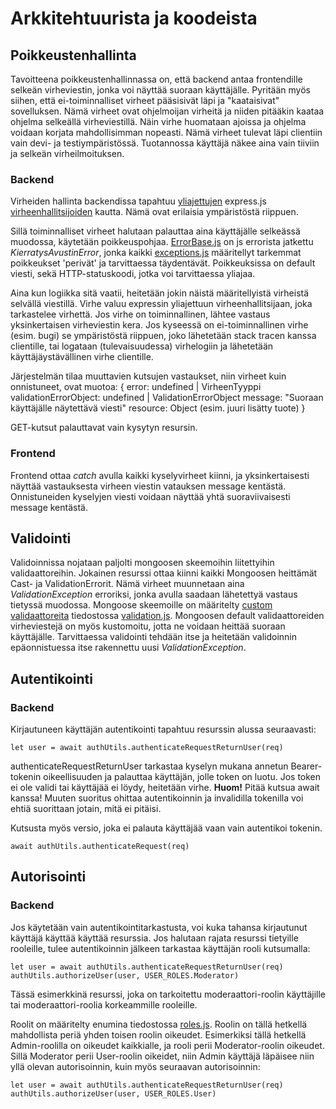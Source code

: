 # Arkkitehtuurista ja koodeista

## Poikkeustenhallinta

Tavoitteena poikkeustenhallinnassa on, että backend antaa frontendille selkeän virheviestin, jonka voi näyttää suoraan käyttäjälle.
Pyritään myös siihen, että ei-toiminnalliset virheet pääsisivät läpi ja "kaataisivat" sovelluksen. Nämä virheet ovat ohjelmoijan virheitä ja niiden pitääkin kaataa ohjelma selkeällä virheviestillä. Näin virhe huomataan ajoissa ja ohjelma voidaan korjata mahdollisimman nopeasti. Nämä virheet tulevat läpi clientiin vain devi- ja testiympäristössä. Tuotannossa käyttäjä näkee aina vain tiiviin ja selkeän virheilmoituksen.

### Backend 

Virheiden hallinta backendissa tapahtuu [yliajettujen](https://expressjs.com/en/guide/error-handling.html) express.js [virheenhallitsijoiden](https://github.com/ohtuprojekti-Kierratysavustin/Kierratysavustin/blob/main/server/error/errorHandler.js) kautta. Nämä ovat erilaisia ympäristöstä riippuen.

Sillä toiminnalliset virheet halutaan palauttaa aina käyttäjälle selkeässä muodossa, käytetään poikkeuspohjaa. [ErrorBase.js](https://github.com/ohtuprojekti-Kierratysavustin/Kierratysavustin/blob/main/server/error/errorBase.js) on js errorista jatkettu *KierratysAvustinError*, jonka kaikki [exceptions.js](https://github.com/ohtuprojekti-Kierratysavustin/Kierratysavustin/blob/main/server/error/exceptions.js) määritellyt tarkemmat poikkeukset 'perivät' ja tarvittaessa täydentävät. Poikkeuksissa on default viesti, sekä HTTP-statuskoodi, jotka voi tarvittaessa yliajaa.

Aina kun logiikka sitä vaatii, heitetään jokin näistä määritellyistä virheistä selvällä viestillä. Virhe valuu expressin yliajettuun virheenhallitsijaan, joka tarkastelee virhettä. Jos virhe on toiminnallinen, lähtee vastaus yksinkertaisen virheviestin kera. Jos kyseessä on ei-toiminnallinen virhe (esim. bugi) se ympäristöstä riippuen, joko lähetetään stack tracen kanssa clientille, tai logataan (tulevaisuudessa) virhelogiin ja lähetetään käyttäjäystävällinen virhe clientille.

Järjestelmän tilaa muuttavien kutsujen vastaukset, niin virheet kuin onnistuneet, ovat muotoa: 
{
    error: undefined | VirheenTyyppi
    validationErrorObject: undefined | ValidationErrorObject
    message: "Suoraan käyttäjälle näytettävä viesti"
    resource: Object (esim. juuri lisätty tuote)
}

GET-kutsut palauttavat vain kysytyn resursin.

### Frontend

Frontend ottaa *catch* avulla kaikki kyselyvirheet kiinni, ja yksinkertaisesti näyttää vastauksesta virheen viestin vatauksen message kentästä. Onnistuneiden kyselyjen viesti voidaan näyttää yhtä suoraviivaisesti message kentästä.

## Validointi

Validoinnissa nojataan paljolti mongoosen skeemoihin liitettyihin validaattoreihin. Jokainen resurssi ottaa kiinni kaikki Mongoosen heittämät Cast- ja ValidationErrorit. Nämä virheet muunnetaan aina *ValidationException* erroriksi, jonka avulla saadaan lähetettyä vastaus tietyssä muodossa.
Mongoose skeemoille on määritelty [custom validaattoreita](https://mongoosejs.com/docs/validation.html) tiedostossa [validation.js](https://github.com/ohtuprojekti-Kierratysavustin/Kierratysavustin/blob/main/server/utils/validation.js). Mongoosen default validaattoreiden virheviestejä on myös kustomoitu, jotta ne voidaan heittää suoraan käyttäjälle. Tarvittaessa validointi tehdään itse ja heitetään validoinnin epäonnistuessa itse rakennettu uusi *ValidationException*.


## Autentikointi

### Backend

Kirjautuneen käyttäjän autentikointi tapahtuu resurssin alussa seuraavasti:

```
let user = await authUtils.authenticateRequestReturnUser(req)
```

authenticateRequestReturnUser tarkastaa kyselyn mukana annetun Bearer-tokenin oikeellisuuden ja palauttaa käyttäjän, jolle token on luotu. Jos token ei ole validi tai käyttäjää ei löydy, heitetään virhe. 
**Huom!** Pitää kutsua await kanssa! Muuten suoritus ohittaa autentikoinnin ja invalidilla tokenilla voi ehtiä suorittaan jotain, mitä ei pitäisi.

Kutsusta myös versio, joka ei palauta käyttäjää vaan vain autentikoi tokenin. 

```
await authUtils.authenticateRequest(req)
```

## Autorisointi

### Backend

Jos käytetään vain autentikointitarkastusta, voi kuka tahansa kirjautunut käyttäjä käyttää käyttää resurssia. Jos halutaan rajata resurssi tietyille rooleille, tulee autentikoinnin jälkeen tarkastaa käyttäjän rooli kutsumalla:

```
let user = await authUtils.authenticateRequestReturnUser(req)
authUtils.authorizeUser(user, USER_ROLES.Moderator)
```

Tässä esimerkkinä resurssi, joka on tarkoitettu moderaattori-roolin käyttäjille tai moderaattori-roolia korkeammille rooleille. 

Roolit on määritelty enumina tiedostossa [roles.js](https://github.com/ohtuprojekti-Kierratysavustin/Kierratysavustin/blob/main/server/enum/roles.js). Roolin on tällä hetkellä mahdollista periä yhden toisen roolin oikeudet. Esimerkiksi tällä hetkellä Admin-roolilla on oikeudet kaikkialle, ja rooli perii Moderator-roolin oikeudet. Sillä Moderator perii User-roolin oikeidet, niin Admin käyttäjä läpäisee niin yllä olevan autorisoinnin, kuin myös seuraavan autorisoinnin:

```
let user = await authUtils.authenticateRequestReturnUser(req)
authUtils.authorizeUser(user, USER_ROLES.User)
```